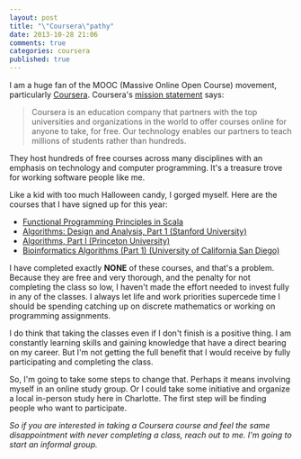 ```yaml
---
layout: post
title: "\"Coursera\"pathy"
date: 2013-10-28 21:06
comments: true
categories: coursera
published: true
---
```

I am a huge fan of the MOOC (Massive Online Open Course) movement, particularly [Coursera][1]. Coursera's [mission statement](https://www.coursera.org/about) says:

<blockquote>
Coursera is an education company that partners with the top universities and organizations in the world to offer courses online for anyone to take, for free. Our technology enables our partners to teach millions of students rather than hundreds.
</blockquote>

They host hundreds of free courses across many disciplines with an emphasis on technology and computer programming. It's a treasure trove for working software people like me.

Like a kid with too much Halloween candy, I gorged myself. Here are the courses that I have signed up for this year:

* [Functional Programming Principles in Scala](https://class.coursera.org/progfun-002/class)
* [Algorithms: Design and Analysis, Part 1 (Stanford University)](https://www.coursera.org/course/algo)
* [Algorithms, Part I (Princeton University)](https://class.coursera.org/algs4partI-003/class)
* [Bioinformatics Algorithms (Part 1) (University of California San Diego)](https://www.coursera.org/course/bioinformatics)

I have completed exactly **NONE** of these courses, and that's a problem. Because they are free and very thorough, and the penalty for not completing the class so low, I haven't made the effort needed to invest fully in any of the classes. I always let life and work priorities supercede time I should be spending catching up on discrete mathematics or working on programming assignments.

I do think that taking the classes even if I don't finish is a positive thing. I am constantly learning skills 
and gaining knowledge that have a direct bearing on my career. 
But I'm not getting the full benefit that I would receive by fully participating and completing the class.

So, I'm going to take some steps to change that. Perhaps it means involving myself in an online study group. Or I could take some initiative and organize a local in-person study here in Charlotte. The first step will be finding people who want to participate.

_So if you are interested in taking a Coursera course and feel the same disappointment with never completing a class, reach out to me. I'm going to start an informal group._ 

[1]: http://www.coursera.org
